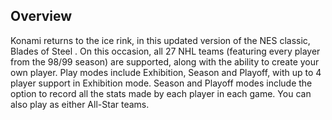 ## Overview

Konami returns to the ice rink, in this updated version of the NES classic, Blades of Steel . On this occasion, all 27 NHL teams (featuring every player from the 98/99 season) are supported, along with the ability to create your own player. Play modes include Exhibition, Season and Playoff, with up to 4 player support in Exhibition mode. Season and Playoff modes include the option to record all the stats made by each player in each game. You can also play as either All-Star teams.
